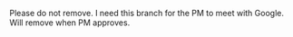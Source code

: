Please do not remove. I need this branch for the PM to meet with Google. Will remove when PM approves.
